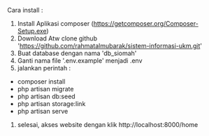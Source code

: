 Cara install :

1. Install Aplikasi composer (https://getcomposer.org/Composer-Setup.exe) 
1. Download Atw clone github 'https://github.com/rahmatalmubarak/sistem-informasi-ukm.git'
1. Buat database dengan nama 'db_siomah'
1. Ganti nama file '.env.example' menjadi .env
1. jalankan perintah : 
- composer install
- php artisan migrate
- php artisan db:seed
- php artisan storage:link
- php artisan serve
1. selesai, akses website dengan klik http://localhost:8000/home